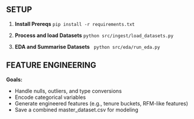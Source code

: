 ## SETUP 

1. **Install Prereqs**
```pip install -r requirements.txt```

2. **Process and load Datasets**
``` python src/ingest/load_datasets.py ```

3. **EDA and Summarise Datasets**
```  python src/eda/run_eda.py ```


## FEATURE ENGINEERING

**Goals:**
- Handle nulls, outliers, and type conversions
- Encode categorical variables
- Generate engineered features (e.g., tenure buckets, RFM-like features)
- Save a combined master_dataset.csv for modeling

